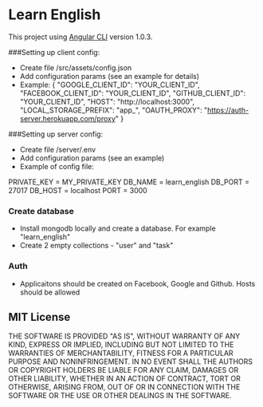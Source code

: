 # Learn English

This project using [Angular CLI](https://github.com/angular/angular-cli) version 1.0.3.

###Setting up client config:

- Create file /src/assets/config.json
- Add configuration params (see an example for details)
- Example: {
             "GOOGLE_CLIENT_ID": "YOUR_CLIENT_ID",
             "FACEBOOK_CLIENT_ID": "YOUR_CLIENT_ID",
             "GITHUB_CLIENT_ID": "YOUR_CLIENT_ID",
             "HOST": "http://localhost:3000",
             "LOCAL_STORAGE_PREFIX": "app_",
             "OAUTH_PROXY": "https://auth-server.herokuapp.com/proxy" 
           }


###Setting up server config:

- Create file /server/.env
- Add configuration params (see an example)
- Example of config file:

PRIVATE_KEY = MY_PRIVATE_KEY
DB_NAME = learn_english
DB_PORT = 27017
DB_HOST = localhost
PORT = 3000

### Create database

- Install mongodb locally and create a database. For example "learn_english"
- Create 2 empty collections - "user" and "task"

### Auth
- Applicaitons should be created on Facebook, Google and Github. Hosts should be allowed

## MIT License

THE SOFTWARE IS PROVIDED "AS IS", WITHOUT WARRANTY OF ANY KIND, EXPRESS OR
IMPLIED, INCLUDING BUT NOT LIMITED TO THE WARRANTIES OF MERCHANTABILITY,
FITNESS FOR A PARTICULAR PURPOSE AND NONINFRINGEMENT. IN NO EVENT SHALL THE
AUTHORS OR COPYRIGHT HOLDERS BE LIABLE FOR ANY CLAIM, DAMAGES OR OTHER
LIABILITY, WHETHER IN AN ACTION OF CONTRACT, TORT OR OTHERWISE, ARISING FROM,
OUT OF OR IN CONNECTION WITH THE SOFTWARE OR THE USE OR OTHER DEALINGS IN THE
SOFTWARE.
